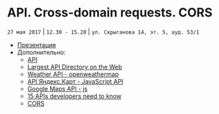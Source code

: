 #  API. Cross-domain requests. CORS
`27 мая 2017` | `12.30 - 15.20` | `ул. Скрыганова 14, эт. 5, ауд. 53/1`

* [Презентация](https://github.com/LisKorzun/learning-js__from-scratch-to-expert/blob/master/seminar_10/lecture/presentation/JS16_API.pdf)
* Дополнительно:
    * [API](https://ru.wikipedia.org/wiki/API)
    * [Largest API Directory on the Web](https://www.programmableweb.com/category/all/apis)
    * [Weather API - openweathermap](http://openweathermap.org/api)
    * [API Яндекс.Карт - JavaScript API ](https://tech.yandex.ru/maps/jsapi/)
    * [Google Maps API - js](https://developers.google.com/maps/documentation/javascript/tutorial?hl=ru)
    * [15 APIs developers need to know](http://www.creativebloq.com/web-design/apis-developers-need-know-121518469)
    * [CORS](https://developer.mozilla.org/en-US/docs/Web/HTTP/Access_control_CORS)

